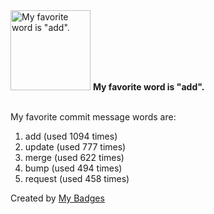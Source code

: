 <img src="https://my-badges.github.io/my-badges/favorite-word.png" alt="My favorite word is &quot;add&quot;." title="My favorite word is &quot;add&quot;." width="128">
<strong>My favorite word is &quot;add&quot;.</strong>
<br><br>

My favorite commit message words are:

1. add (used 1094 times)
2. update (used 777 times)
3. merge (used 622 times)
4. bump (used 494 times)
5. request (used 458 times)


Created by <a href="https://github.com/my-badges/my-badges">My Badges</a>